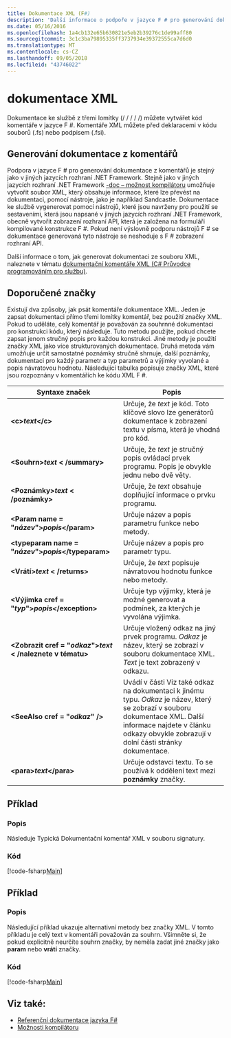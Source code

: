 ```yaml
---
title: Dokumentace XML (F#)
description: 'Další informace o podpoře v jazyce F # pro generování dokumentace z komentářů.'
ms.date: 05/16/2016
ms.openlocfilehash: 1a4cb132e65b630821e5eb2b39276c1de99aff80
ms.sourcegitcommit: 3c1c3ba79895335ff3737934e39372555ca7d6d0
ms.translationtype: MT
ms.contentlocale: cs-CZ
ms.lasthandoff: 09/05/2018
ms.locfileid: "43746022"
---
```

# <a name="xml-documentation"></a>dokumentace XML

Dokumentace ke službě z třemi lomítky (/ / / / /) můžete vytvářet kód komentáře v jazyce F #. Komentáře XML můžete před deklaracemi v kódu souborů (.fs) nebo podpisem (.fsi).

## <a name="generating-documentation-from-comments"></a>Generování dokumentace z komentářů

Podpora v jazyce F # pro generování dokumentace z komentářů je stejný jako v jiných jazycích rozhraní .NET Framework. Stejně jako v jiných jazycích rozhraní .NET Framework [-doc – možnost kompilátoru](https://msdn.microsoft.com/library/434394ae-0d4a-459c-a684-bffede519a04) umožňuje vytvořit soubor XML, který obsahuje informace, které lze převést na dokumentaci, pomocí nástroje, jako je například Sandcastle. Dokumentace ke službě vygenerovat pomocí nástrojů, které jsou navrženy pro použití se sestaveními, která jsou napsané v jiných jazycích rozhraní .NET Framework, obecně vytvořit zobrazení rozhraní API, která je založena na formuláři kompilované konstrukce F #. Pokud není výslovně podporu nástrojů F # se dokumentace generovaná tyto nástroje se neshoduje s F # zobrazení rozhraní API.

Další informace o tom, jak generovat dokumentaci ze souboru XML, naleznete v tématu [dokumentační komentáře XML &#40;C&#35; Průvodce programováním pro službu&#41;](https://msdn.microsoft.com/library/b2s063f7).

## <a name="recommended-tags"></a>Doporučené značky

Existují dva způsoby, jak psát komentáře dokumentace XML. Jeden je zapsat dokumentaci přímo třemi lomítky komentář, bez použití značky XML. Pokud to uděláte, celý komentář je považován za souhrnné dokumentaci pro konstrukci kódu, který následuje. Tuto metodu použijte, pokud chcete zapsat jenom stručný popis pro každou konstrukci. Jiné metody je použití značky XML jako více strukturovaných dokumentace. Druhá metoda vám umožňuje určit samostatné poznámky stručně shrnuje, další poznámky, dokumentaci pro každý parametr a typ parametrů a výjimky vyvolané a popis návratovou hodnotu. Následující tabulka popisuje značky XML, které jsou rozpoznány v komentářích ke kódu XML F #.

|Syntaxe značek|Popis|
|----------|-----------|
|**&lt;c&gt;***text***&lt;/c&gt;**|Určuje, že *text* je kód. Toto klíčové slovo lze generátorů dokumentace k zobrazení textu v písma, která je vhodná pro kód.|
|**&lt;Souhrn&gt;***text*** &lt; /summary&gt;**|Určuje, že *text* je stručný popis ovládací prvek programu. Popis je obvykle jednu nebo dvě věty.|
|**&lt;Poznámky&gt;***text*** &lt; /poznámky&gt;**|Určuje, že *text* obsahuje doplňující informace o prvku programu.|
|**&lt;Param name = "***název***"&gt;***popis***&lt;/param&gt;**|Určuje název a popis parametru funkce nebo metody.|
|**&lt;typeparam name = "***název***"&gt;***popis***&lt;/typeparam&gt;**|Určuje název a popis pro parametr typu.|
|**&lt;Vrátí&gt;***text*** &lt; /returns&gt;**|Určuje, že *text* popisuje návratovou hodnotu funkce nebo metody.|
|**&lt;Výjimka cref = "***typ***"&gt;***popis***&lt;/exception&gt;**|Určuje typ výjimky, která je možné generovat a podmínek, za kterých je vyvolána výjimka.|
|**&lt;Zobrazit cref = "***odkaz***"&gt;***text*** &lt; /naleznete v tématu&gt;**|Určuje vložený odkaz na jiný prvek programu. *Odkaz* je název, který se zobrazí v souboru dokumentace XML. *Text* je text zobrazený v odkazu.|
|**&lt;SeeAlso cref = "***odkaz***" /&gt;**|Uvádí v části Viz také odkaz na dokumentaci k jinému typu. *Odkaz* je název, který se zobrazí v souboru dokumentace XML. Další informace najdete v článku odkazy obvykle zobrazují v dolní části stránky dokumentace.|
|**&lt;para&gt;***text***&lt;/para&gt;**|Určuje odstavci textu. To se používá k oddělení text mezi **poznámky** značky.|

## <a name="example"></a>Příklad

### <a name="description"></a>Popis

Následuje Typická Dokumentační komentář XML v souboru signatury.

### <a name="code"></a>Kód

[!code-fsharp[Main](../../../samples/snippets/fsharp/lang-ref-2/snippet7101.fs)]

## <a name="example"></a>Příklad

### <a name="description"></a>Popis

Následující příklad ukazuje alternativní metody bez značky XML. V tomto příkladu je celý text v komentáři považován za souhrn. Všimněte si, že pokud explicitně neurčíte souhrn značky, by neměla zadat jiné značky jako **param** nebo **vrátí** značky.

### <a name="code"></a>Kód

[!code-fsharp[Main](../../../samples/snippets/fsharp/lang-ref-2/snippet7102.fs)]

## <a name="see-also"></a>Viz také:

- [Referenční dokumentace jazyka F#](index.md)
- [Možnosti kompilátoru](compiler-options.md)
